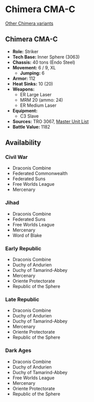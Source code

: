 # Chimera CMA-C

[Other Chimera variants](../chimera.md)

## Chimera CMA-C
- **Role:** Striker
- **Tech Base:** Inner Sphere (3063)
- **Chassis:** 40 tons (Endo Steel)
- **Movement:** 6 / 9, XL
  - **Jumping:** 6
- **Armor:** 112
- **Heat Sinks:** 10 (20)
- **Weapons:**
  - ER Large Laser
  - MRM 20 (ammo: 24)
  - ER Medium Laser
- **Equipment:**
  - C3 Slave
- **Sources:** TRO 3067, [Master Unit List](http://masterunitlist.info/Unit/Details/3951/chimera-cma-c)
- **Battle Value:** 1182

## Availability

### Civil War
- Draconis Combine
- Federated Commonwealth
- Federated Suns
- Free Worlds League
- Mercenary

### Jihad
- Draconis Combine
- Federated Suns
- Free Worlds League
- Mercenary
- Word of Blake

### Early Republic
- Draconis Combine
- Duchy of Andurien
- Duchy of Tamarind-Abbey
- Mercenary
- Oriente Protectorate
- Republic of the Sphere

### Late Republic
- Draconis Combine
- Duchy of Andurien
- Duchy of Tamarind-Abbey
- Mercenary
- Oriente Protectorate
- Republic of the Sphere

### Dark Ages
- Draconis Combine
- Duchy of Andurien
- Duchy of Tamarind-Abbey
- Free Worlds League
- Mercenary
- Oriente Protectorate
- Republic of the Sphere

